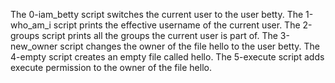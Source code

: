 The 0-iam_betty script switches the current user to the user betty.
The 1-who_am_i script  prints the effective username of the current user.
The 2-groups script prints all the groups the current user is part of.
The 3-new_owner script  changes the owner of the file hello to the user betty.
The 4-empty script  creates an empty file called hello.
The 5-execute script adds execute permission to the owner of the file hello.
